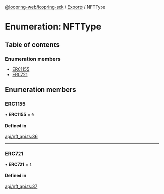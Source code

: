 [@loopring-web/loopring-sdk](../README.md) / [Exports](../modules.md) / NFTType

# Enumeration: NFTType

## Table of contents

### Enumeration members

- [ERC1155](NFTType.md#erc1155)
- [ERC721](NFTType.md#erc721)

## Enumeration members

### ERC1155

• **ERC1155** = `0`

#### Defined in

[api/nft_api.ts:36](https://github.com/Loopring/loopring_sdk/blob/1b21a8d/src/api/nft_api.ts#L36)

___

### ERC721

• **ERC721** = `1`

#### Defined in

[api/nft_api.ts:37](https://github.com/Loopring/loopring_sdk/blob/1b21a8d/src/api/nft_api.ts#L37)
